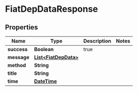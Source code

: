 
# FiatDepDataResponse

## Properties
Name | Type | Description | Notes
------------ | ------------- | ------------- | -------------
**success** | **Boolean** | true | 
**message** | [**List&lt;FiatDepData&gt;**](FiatDepData.md) |  | 
**method** | **String** |  | 
**title** | **String** |  | 
**time** | [**DateTime**](DateTime.md) |  | 



